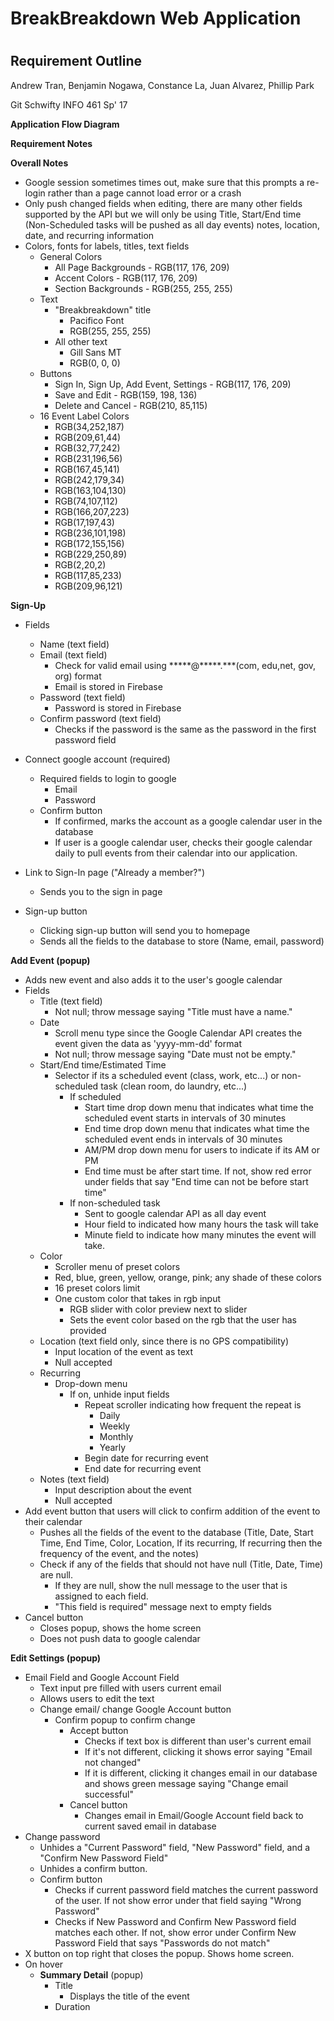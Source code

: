 # BreakBreakdown Web Application

#

## Requirement Outline

Andrew Tran, Benjamin Nogawa, Constance La, Juan Alvarez, Phillip Park

Git Schwifty INFO 461 Sp&#39; 17







**Application Flow Diagram**

**Requirement Notes**

**Overall Notes**

- Google session sometimes times out, make sure that this prompts a re-login rather than a page cannot load error or a crash
- Only push changed fields when editing, there are many other fields supported by the API but we will only be using Title, Start/End time (Non-Scheduled tasks will be pushed as all day events) notes, location, date, and recurring information
- Colors, fonts for labels, titles, text fields
  - General Colors
    - All Page Backgrounds - RGB(117, 176, 209)
    - Accent Colors - RGB(117, 176, 209)
    - Section Backgrounds - RGB(255, 255, 255)
  - Text
    - &quot;Breakbreakdown&quot; title
      - Pacifico Font
      - RGB(255, 255, 255)
    - All other text
      - Gill Sans MT
      - RGB(0, 0, 0)
  - Buttons
    - Sign In, Sign Up, Add Event, Settings - RGB(117, 176, 209)
    - Save and Edit - RGB(159, 198, 136)
    - Delete and Cancel - RGB(210, 85,115)
  - 16 Event Label Colors
    - RGB(34,252,187)
    - RGB(209,61,44)
    - RGB(32,77,242)
    - RGB(231,196,56)
    - RGB(167,45,141)
    - RGB(242,179,34)
    - RGB(163,104,130)
    - RGB(74,107,112)
    - RGB(166,207,223)
    - RGB(17,197,43)
    - RGB(236,101,198)
    - RGB(172,155,156)
    - RGB(229,250,89)
    - RGB(2,20,2)
    - RGB(117,85,233)
    - RGB(209,96,121)

**Sign-Up**

- Fields
  - Name (text field)
  - Email (text field)
    - Check for valid email using \*\*\*\*\*@\*\*\*\*\*.\*\*\*(com, edu,net, gov, org) format
    - Email is stored in Firebase
  - Password (text field)
    - Password is stored in Firebase
  - Confirm password (text field)
    - Checks if the password is the same as the password in the first password field

- Connect google account (required)
  - Required fields to login to google
    - Email
    - Password
  - Confirm button
    - If confirmed, marks the account as a google calendar user in the database
    - If user is a google calendar user, checks their google calendar daily to pull events from their calendar into our application.
- Link to Sign-In page (&quot;Already a member?&quot;)
  - Sends you to the sign in page
- Sign-up button
  - Clicking sign-up button will send you to homepage
  - Sends all the fields to the database to store (Name, email, password)

**Add Event (popup)**

- Adds new event and also adds it to the user&#39;s google calendar
- Fields
  - Title (text field)
    - Not null; throw message saying &quot;Title must have a name.&quot;
  - Date
    - Scroll menu type since the Google Calendar API creates the event given the data as &#39;yyyy-mm-dd&#39; format
    - Not null; throw message saying &quot;Date must not be empty.&quot;
  - Start/End time/Estimated Time
    - Selector if its a scheduled event (class, work, etc...) or non-scheduled task (clean room, do laundry, etc...)
      - If scheduled
        - Start time drop down menu that indicates what time the scheduled event starts in intervals of 30 minutes
        - End time drop down menu that indicates what time the scheduled event ends in intervals of 30 minutes
        - AM/PM drop down menu for users to indicate if its AM or PM
        - End time must be after start time. If not, show red error under fields that say &quot;End time can not be before start time&quot;
      - If non-scheduled task
        - Sent to google calendar API as all day event
        - Hour field to indicated how many hours the task will take
        - Minute field to indicate how many minutes the event will take.
  - Color
    - Scroller menu of preset colors
    - Red, blue, green, yellow, orange, pink; any shade of these colors
    - 16 preset colors limit
    - One custom color that takes in rgb input
      - RGB slider with color preview next to slider
      - Sets the event color based on the rgb that the user has provided
  - Location (text field only, since there is no GPS compatibility)
    - Input location of the event as text
    - Null accepted
  - Recurring
    - Drop-down menu
      - If on, unhide input fields
        - Repeat scroller indicating how frequent the repeat is
          - Daily
          - Weekly
          - Monthly
          - Yearly
        - Begin date for recurring event
        - End date for recurring event
  - Notes (text field)
    - Input description about the event
    - Null accepted
- Add event button that users will click to confirm addition of the event to their calendar
  - Pushes all the fields of the event to the database (Title, Date, Start Time, End Time, Color, Location, If its recurring, If recurring then the frequency of the event, and the notes)
  - Check if any of the fields that should not have null (Title, Date, Time) are null.
    - If they are null, show the null message to the user that is assigned to each field.
    - &quot;This field is required&quot; message next to empty fields
- Cancel button
  - Closes popup, shows the home screen
  - Does not push data to google calendar

 

**Edit Settings (popup)**

- Email Field and Google Account Field
  - Text input pre filled with users current email
  - Allows users to edit the text
  - Change email/ change Google Account button
    - Confirm popup to confirm change
      - Accept button
        - Checks if text box is different than user&#39;s current email
        - If it&#39;s not different, clicking it shows error saying &quot;Email not changed&quot;
        - If it is different, clicking it changes email in our database and shows green message saying &quot;Change email successful&quot;
      - Cancel button
        - Changes email in Email/Google Account field back to current saved email in database
- Change password
  - Unhides a &quot;Current Password&quot; field, &quot;New Password&quot; field, and a &quot;Confirm New Password Field&quot;
  - Unhides a confirm button.
  - Confirm button
    - Checks if current password field matches the current password of the user. If not show error under that field saying &quot;Wrong Password&quot;
    - Checks if New Password and Confirm New Password field matches each other. If not, show error under Confirm New Password Field that says &quot;Passwords do not match&quot;
- X button on top right that closes the popup. Shows home screen.
- On hover
  - **Summary Detail** (popup)
    - Title
      - Displays the title of the event
    - Duration